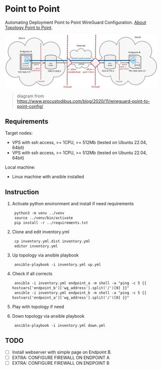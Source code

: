 # Point to Point

Automating Deployment Point to Point WireGuard Configuration. [About Topology Point to Point](https://www.procustodibus.com/blog/2020/11/wireguard-point-to-point-config/).

![diagram](assets/diagram.svg)

> diagram from https://www.procustodibus.com/blog/2020/11/wireguard-point-to-point-config/

## Requirements

Target nodes:

- VPS with ssh access, >= 1CPU, >= 512Mb (tested on Ubuntu 22.04, 64bit)
- VPS with ssh access, >= 1CPU, >= 512Mb (tested on Ubuntu 22.04, 64bit)

Local machine:

- Linux machine with ansible installed

## Instruction

1. Activate python environment and install if need requirements 
        
        python3 -m venv ../venv
        source ../venv/bin/activate
        pip install -r ../requirements.txt

2. Clone and edit inventory.yml

        cp inventory.yml.dist inventory.yml
        editor inventory.yml

3. Up topology via ansible playbook

        ansible-playbook -i inventory.yml up.yml

4. Check if all corrects

        ansible -i inventory.yml endpoint_a -m shell -a "ping -c 5 {{ hostvars['endpoint_b']['wg_address'].split('/')[0] }}"
        ansible -i inventory.yml endpoint_b -m shell -a "ping -c 5 {{ hostvars['endpoint_a']['wg_address'].split('/')[0] }}"

5. Play with topology if need

6. Down topology via ansible playbook

        ansible-playbook -i inventory.yml down.yml

## TODO

- [ ] Install webserver with simple page on Endpoint B.
- [ ] EXTRA: CONFIGURE FIREWALL ON ENDPOINT A
- [ ] EXTRA: CONFIGURE FIREWALL ON ENDPOINT B
